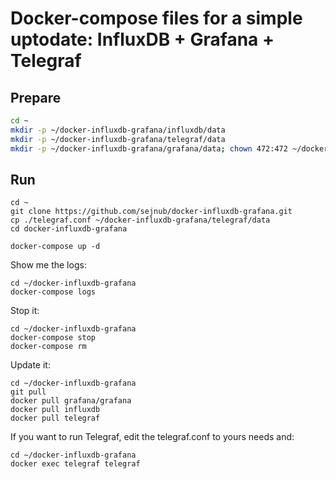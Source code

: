 # Docker-compose files for a simple uptodate: InfluxDB + Grafana + Telegraf

## Prepare

```bash
cd ~
mkdir -p ~/docker-influxdb-grafana/influxdb/data
mkdir -p ~/docker-influxdb-grafana/telegraf/data
mkdir -p ~/docker-influxdb-grafana/grafana/data; chown 472:472 ~/docker/grafana/data
```

## Run

```
cd ~
git clone https://github.com/sejnub/docker-influxdb-grafana.git
cp ./telegraf.conf ~/docker-influxdb-grafana/telegraf/data
cd docker-influxdb-grafana

docker-compose up -d
```

Show me the logs:
```
cd ~/docker-influxdb-grafana
docker-compose logs
```

Stop it:
```
cd ~/docker-influxdb-grafana
docker-compose stop
docker-compose rm
```

Update it:
```
cd ~/docker-influxdb-grafana
git pull
docker pull grafana/grafana
docker pull influxdb
docker pull telegraf
```

If you want to run Telegraf, edit the telegraf.conf to yours needs and:
```
cd ~/docker-influxdb-grafana
docker exec telegraf telegraf
```
